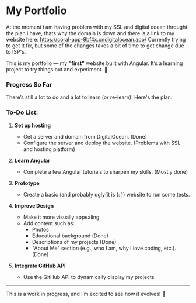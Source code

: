 # My Portfolio

At the moment i am having problem with my SSL and digital ocean throught the plan i have, thats why the domain is down and there is a link to my website here:
https://coral-app-9bf4x.ondigitalocean.app/
Currently trying to get it fix, but some of the changes takes a bit of time to get change due to ISP's.

This is my portfolio — my **"first"** website built with Angular. It’s a learning project to try things out and experiment. 🚀

### Progress So Far  
There’s still a lot to do and a lot to learn (or re-learn). Here's the plan:

### To-Do List:  
1. **Set up hosting**  
   - Get a server and domain from DigitalOcean.  (Done)
   - Configure the server and deploy the website.  (Problems with SSL and hosting platform)

2. **Learn Angular**  
   - Complete a few Angular tutorials to sharpen my skills.  (Mostly done)

3. **Prototype**  
   - Create a basic (and probably ugly(it is (: )) website to run some tests.  

4. **Improve Design**  
   - Make it more visually appealing.  
   - Add content such as:  
     - Photos  
     - Educational background  (Done)
     - Descriptions of my projects  (Done)
     - "About Me" section (e.g., who I am, why I love coding, etc.).  (Done)

5. **Integrate GitHub API**  
   - Use the GitHub API to dynamically display my projects.  

---

This is a work in progress, and I’m excited to see how it evolves! 🎉

